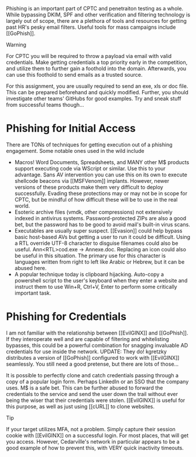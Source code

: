 Phishing is an important part of CPTC and penetraiton testing as a whole. While bypassing DKIM, SPF and other verification and filtering technology is largely out of scope, there are a plethora of tools and resources for getting past HR's pesky email filters. Useful tools for mass campaigns include [[GoPhish]]. 

>[!warning] 
>For CPTC you will be required to throw a payload via email with valid credentials. Make getting credentials a top priority early in the competition, and utilize them to further gain a foothold into the domain. Afterwards, you can use this foothold to send emails as a trusted source. 
>
>For this assignment, you are usually required to send an exe, xls or doc file. This can be prepared beforehand and quickly modified. Further, you should investigate other teams' GitHubs for good examples. Try and sneak stuff from successful teams though...

# Phishing for Initial Access
There are TONs of techniques for getting execution out of a phishing engagement. Some notable ones used in the wild include
- Macros! Word Documents, Spreadsheets, and MANY other M$ products support executing code via WScript or similar. Use this to your advantage. Sans AV intervention you can use this on its own to execute shellcode beacons via [[MSFVenom]] implants. However, newer versions of these products make them very difficult to deploy successfully. Evading these protections may or may not be in scope for CPTC, but be mindful of how difficult these will be to use in the real world. 
- Esoteric archive files (vmdk, other compressions) not extensively indexed in antivirus systems. Password-protected ZIPs are also a good bet, but the password has to be good to avoid mail's built-in virus scans. 
- Executables are usually super suspect. [[Evasion]] could help bypass basic host-based AVs but getting a user to run it could be difficult. Using a RTL override UTF-8 character to disguise filenames could also be useful. Ann\<RTL\>cod.exe -> Annexe.doc. Replacing an icon could also be useful in this situation. The primary use for this character is languages written from right to left like Arabic or Hebrew, but it can be abused here. 
- A popular technique today is clipboard hijacking. Auto-copy a powershell script to the user's keyboard when they enter a website and instruct them to use Win+R, Ctrl+V, Enter to perform some critically important task. 

# Phishing for Credentials
 I am not familiar with the relationship between [[EvilGINX]] and [[GoPhish]]. If they interoperate well and are capable of filtering and whitelisting bypasses, this could be a powerful combination for snagging invaluable AD credentials for use inside the network. UPDATE: They do! kgretzky distributes a version of [[GoPhish]] configured to work with [[EvilGINX]] seamlessly. You still need a good pretense, but there are lots of those...

It is possible to perfectly clone and catch credentials passing through a copy of a popular login form. Perhaps LinkedIn or an SSO that the company uses. M$ is a safe bet. This can be further abused to forward the credentials to the service and send the user down the trail without ever being the wiser that their credentials were stolen. [[EvilGINX]] is useful for this purpose, as well as just using [[cURL]] to clone websites.  

>[!tip] 
>If your target utilizes MFA, not a problem. Simply capture their session cookie with [[EvilGINX]] on a successful login. For most places, that will get you access. However, Cedarville's network in particular appears to be a good example of how to prevent this, with VERY quick inactivity timeouts. 
